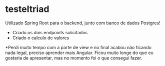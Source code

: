# testeItriad


Utilizado Spring Root para o backend, junto com banco de dados Postgres!
- Criado os dois endpoints solicitados
- Criado o calculo de valores

*Perdi muito tempo com a parte de view e no final acabou não ficando nada legal, preciso aprender mais Angular.
Ficou muito longe do que eu gostaria de apresentar, mas no momento foi o que consegui fazer.
